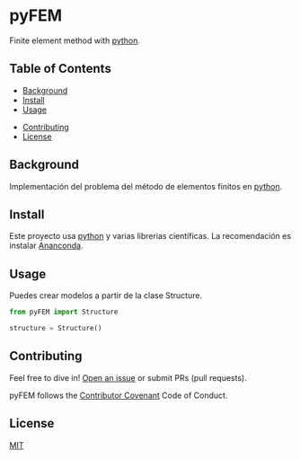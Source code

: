 <!--- [comments in markdown](https://www.jamestharpe.com/code-comments-markdown/) -->
<!--- [standard-readme](https://github.com/RichardLitt/standard-readme) -->
# pyFEM

<!--- [![standard-readme compliant](https://img.shields.io/badge/readme%20style-standard-brightgreen.svg?style=flat-square)](https://github.com/RichardLitt/standard-readme) -->

<!--- Standard Readme Style -->

<!--- Your README file is normally the first entry point to your code. It should tell people why they should use your module, how they can install it, and how they can use it. Standardizing how you write your README makes creating and maintaining your READMEs easier. Great documentation takes work! -->
Finite element method with [python](python.org).



<!--- This repository contains:

1. [The specification](spec.md) for how a standard README should look.
2. A link to a linter you can use to keep your README maintained ([work in progress](https://github.com/RichardLitt/standard-readme/issues/5)).
3. A link to [a generator](https://github.com/RichardLitt/generator-standard-readme) you can use to create standard READMEs.
4. [A badge](#badge) to point to this spec.
5. [Examples of standard READMEs](example-readmes/) - such as this file you are reading. -->

<!--- Standard Readme is designed for open source libraries. Although it’s [historically](#background) made for Node and npm projects, it also applies to libraries in other languages and package managers. -->


## Table of Contents

- [Background](#background)
- [Install](#install)
- [Usage](#usage)
<!---	- [Generator](#generator) -->
<!--- - [Badge](#badge) -->
<!--- - [Example Readmes](#example-readmes) -->
<!--- - [Related Efforts](#related-efforts) -->
<!--- - [Maintainers](#maintainers) -->
- [Contributing](#contributing)
- [License](#license)

## Background

<!--- Standard Readme started with the issue originally posed by [@maxogden](https://github.com/maxogden) over at [feross/standard](https://github.com/feross/standard) in [this issue](https://github.com/feross/standard/issues/141), about whether or not a tool to standardize readmes would be useful. A lot of that discussion ended up in [zcei's standard-readme](https://github.com/zcei/standard-readme/issues/1) repository. While working on maintaining the [IPFS](https://github.com/ipfs) repositories, I needed a way to standardize Readmes across that organization. This specification started as a result of that. -->
Implementación del problema del método de elementos finitos en [python](python.org).


<!--- > Your documentation is complete when someone can use your module without ever
having to look at its code. This is very important. This makes it possible for
you to separate your module's documented interface from its internal
implementation (guts). This is good because it means that you are free to
change the module's internals as long as the interface remains the same. -->

<!--- > Remember: the documentation, not the code, defines what a module does.

~ [Ken Williams, Perl Hackers](http://mathforum.org/ken/perl_modules.html#document) -->

<!--- Writing READMEs is way too hard, and keeping them maintained is difficult. By offloading this process - making writing easier, making editing easier, making it clear whether or not an edit is up to spec or not - you can spend less time worry about whether or not your initial documentation is good, and spend more time writing and using code. -->

<!--- As well, standardizing can help elsewhere. By having a standard, users can spend less time searching for the information they want. They can also build tools to gather search terms from descriptions, to automatically run example code, to check licensing, and so on. -->

<!--- The goals for this repository are:

1. A well defined **specification**. This can be found in the [Spec document](spec.md). It is a constant work in progress; please open issues to discuss changes.
2. **An example README**. This Readme is fully standard-readme compliant, and there are more examples in the `example-readmes` folder.
3. A **linter** that can be used to look at errors in a given Readme. Please refer to the [tracking issue](https://github.com/RichardLitt/standard-readme/issues/5).
4. A **generator** that can be used to quickly scaffold out new READMEs. See [generator-standard-readme](https://github.com/RichardLitt/generator-standard-readme).
5. A **compliant badge** for users. See [the badge](#badge). -->

## Install

Este proyecto usa [python](http://nodejs.org) y varias librerias científicas. La recomendación es instalar [Ananconda](https://www.anaconda.com/distribution/).

<!--- ```sh
$ npm install --global standard-readme-spec
``` -->

## Usage

Puedes crear modelos a partir de la clase Structure.

```python
from pyFEM import Structure

structure = Structure()
```

<!-- ### Generator

To use the generator, look at [generator-standard-readme](https://github.com/RichardLitt/generator-standard-readme). There is a global executable to run the generator in that package, aliased as `standard-readme`. -->

<!--- ## Badge

If your README is compliant with Standard-Readme and you're on GitHub, it would be great if you could add the badge. This allows people to link back to this Spec, and helps adoption of the README. The badge is **not required**.

[![standard-readme compliant](https://img.shields.io/badge/readme%20style-standard-brightgreen.svg?style=flat-square)](https://github.com/RichardLitt/standard-readme)

To add in Markdown format, use this code:

```
[![standard-readme compliant](https://img.shields.io/badge/readme%20style-standard-brightgreen.svg?style=flat-square)](https://github.com/RichardLitt/standard-readme)
``` -->

<!--- ## Example Readmes

To see how the specification has been applied, see the [example-readmes](example-readmes/). -->

<!--- ## Related Efforts

- [Art of Readme](https://github.com/noffle/art-of-readme) - 💌 Learn the art of writing quality READMEs.
- [open-source-template](https://github.com/davidbgk/open-source-template/) - A README template to encourage open-source contributions. -->

<!--- ## Maintainers

[@RichardLitt](https://github.com/RichardLitt). -->

## Contributing

Feel free to dive in! [Open an issue](https://github.com/rvcristiand/pyFEM/issues/new) or submit PRs (pull requests).

pyFEM follows the [Contributor Covenant](http://contributor-covenant.org/version/1/3/0/) Code of Conduct.

<!--- ### Contributors

This project exists thanks to all the people who contribute.
<a href="graphs/contributors"><img src="https://opencollective.com/standard-readme/contributors.svg?width=890&button=false" /></a> -->


## License

[MIT](LICENSE)

